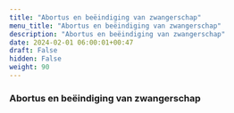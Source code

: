 ```yaml
---
title: "Abortus en beëindiging van zwangerschap"
menu_title: "Abortus en beëindiging van zwangerschap"
description: "Abortus en beëindiging van zwangerschap"
date: 2024-02-01 06:00:01+00:47
draft: False
hidden: False
weight: 90
---
```

### Abortus en beëindiging van zwangerschap
